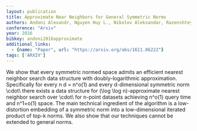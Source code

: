 ```yaml
---
layout: publication
title: Approximate Near Neighbors for General Symmetric Norms
authors: Andoni Alexandr, Nguyen Huy L., Nikolov Aleksandar, Razenshteyn Ilya, Waingarten Erik
conference: "Arxiv"
year: 2016
bibkey: andoni2016approximate
additional_links:
  - {name: "Paper", url: "https://arxiv.org/abs/1611.06222"}
tags: ['ARXIV']
---
```

We show that every symmetric normed space admits an efficient nearest neighbor search data structure with doubly-logarithmic approximation. Specifically for every n d = n^o(1) and every d-dimensional symmetric norm \\cdot\ there exists a data structure for (\log \log n)-approximate nearest neighbor search over \\cdot\ for n-point datasets achieving n^o(1) query time and n^1+o(1) space. The main technical ingredient of the algorithm is a low-distortion embedding of a symmetric norm into a low-dimensional iterated product of top-k norms. We also show that our techniques cannot be extended to general norms.
